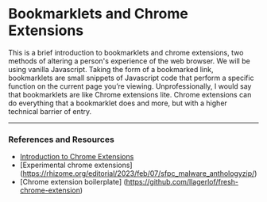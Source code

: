 # Bookmarklets and Chrome Extensions

This is a brief introduction to bookmarklets and chrome extensions, two methods of altering a person's experience of the web browser. We will be using vanilla Javascript. Taking the form of a bookmarked link, bookmarklets are small snippets of Javascript code that perform a specific function on the current page you’re viewing. Unprofessionally, I would say that bookmarklets are like Chrome extensions lite. Chrome extensions can do everything that a bookmarklet does and more, but with a higher technical barrier of entry.

---
### References and Resources

- [Introduction to Chrome Extensions](https://youtu.be/hkOTAmmuv_4?si=aE9TruxnpUEfobdK)
- [Experimental chrome extensions] (https://rhizome.org/editorial/2023/feb/07/sfpc_malware_anthologyzip/)
- [Chrome extension boilerplate] (https://github.com/llagerlof/fresh-chrome-extension)